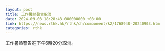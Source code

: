 ```yaml
---
layout: post
title: 工作暑熱警告取消
date: 2024-09-03 18:28:43.000000000 +08:00
link: https://news.rthk.hk/rthk/ch/component/k2/1768948-20240903.htm
categories: rthk
---
```


工作暑熱警告在下午6時20分取消。
